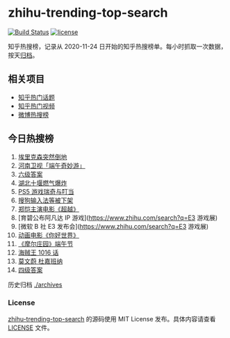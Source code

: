 # zhihu-trending-top-search

[![Build Status](https://github.com/justjavac/zhihu-trending-top-search/workflows/ci/badge.svg?branch=main)](https://github.com/justjavac/zhihu-trending-top-search/actions)
[![license](https://img.shields.io/github/license/justjavac/zhihu-trending-top-search)](https://github.com/justjavac/zhihu-trending-top-search/blob/main/LICENSE)

知乎热搜榜，记录从 2020-11-24 日开始的知乎热搜榜单。每小时抓取一次数据，按天[归档](./archives)。

## 相关项目

- [知乎热门话题](https://github.com/justjavac/zhihu-trending-hot-questions)
- [知乎热门视频](https://github.com/justjavac/zhihu-trending-hot-video)
- [微博热搜榜](https://github.com/justjavac/weibo-trending-hot-search)

## 今日热搜榜

<!-- BEGIN -->
<!-- 最后更新时间 Mon Jun 14 2021 16:08:52 GMT+0800 (China Standard Time) -->

1. [埃里克森突然倒地](https://www.zhihu.com/search?q=埃里克森)
2. [河南卫视「端午奇妙游」](https://www.zhihu.com/search?q=端午奇妙游)
3. [六级答案](https://www.zhihu.com/search?q=六级答案)
4. [湖北十堰燃气爆炸](https://www.zhihu.com/search?q=十堰燃气爆炸)
5. [PS5 游戏瑞奇与叮当](https://www.zhihu.com/search?q=瑞奇与叮当)
6. [搜狗输入法等被下架](https://www.zhihu.com/search?q=输入法下架)
7. [郑恺主演电影《超越》](https://www.zhihu.com/search?q=郑恺)
8. [育碧公布阿凡达 IP 游戏](https://www.zhihu.com/search?q=E3 游戏展)
9. [微软 B 社 E3 发布会](https://www.zhihu.com/search?q=E3 游戏展)
10. [动画电影《你好世界》](https://www.zhihu.com/search?q=你好世界)
11. [《摩尔庄园》端午节](https://www.zhihu.com/search?q=摩尔庄园)
12. [海贼王 1016 话](https://www.zhihu.com/search?q=海贼王)
13. [莫文蔚 杜嘉班纳](https://www.zhihu.com/search?q=莫文蔚)
14. [四级答案](https://www.zhihu.com/search?q=四级答案)

<!-- END -->

历史归档 [./archives](./archives)

### License

[zhihu-trending-top-search](https://github.com/justjavac/zhihu-trending-top-search)
的源码使用 MIT License 发布。具体内容请查看 [LICENSE](./LICENSE) 文件。
